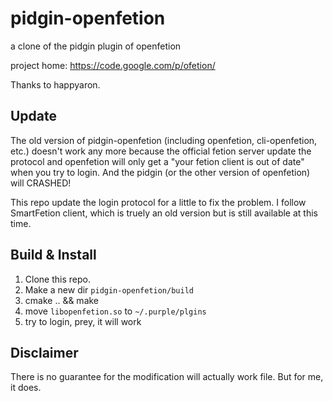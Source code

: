 # pidgin-openfetion

a clone of the pidgin plugin of openfetion

project home: https://code.google.com/p/ofetion/

Thanks to happyaron.

## Update

The old version of pidgin-openfetion (including openfetion, cli-openfetion, etc.) doesn't work any more because the official fetion server update the protocol and openfetion will only get a "your fetion client is out of date" when you try to login. And the pidgin (or the other version of openfetion) will CRASHED!

This repo update the login protocol for a little to fix the problem. I follow SmartFetion client, which is truely an old version but is still available at this time.

## Build & Install

1. Clone this repo.
2. Make a new dir `pidgin-openfetion/build`
3. cmake .. && make
4. move `libopenfetion.so` to `~/.purple/plgins`
5. try to login, prey, it will work

## Disclaimer

There is no guarantee for the modification will actually work file. But for me, it does.
